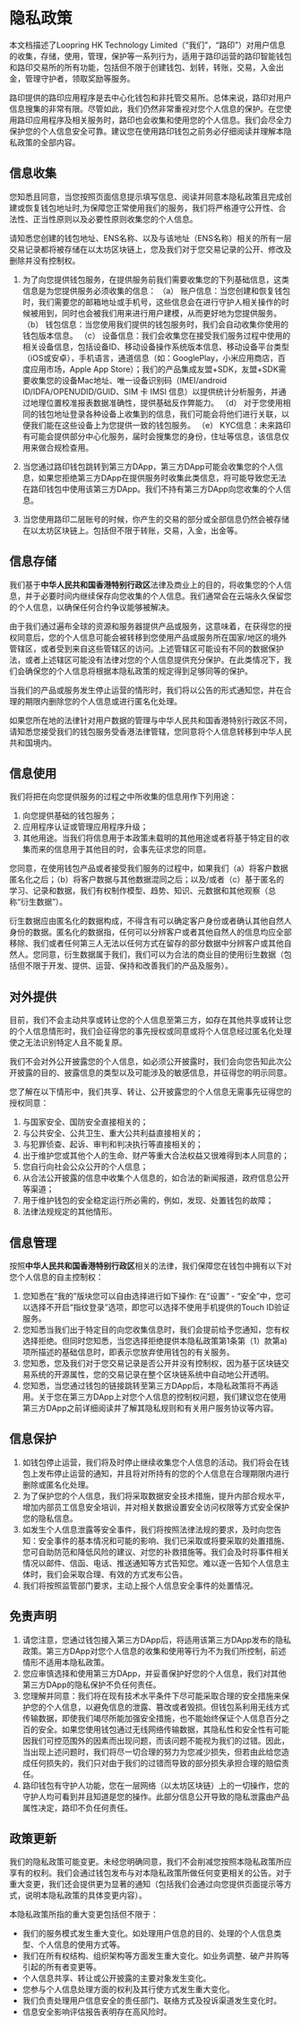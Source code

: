 # 隐私政策

本文档描述了Loopring HK Technology Limited（“我们”，“路印”）对用户信息的收集，存储，使用，管理，保护等一系列行为，适用于路印运营的路印智能钱包和路印交易所的所有功能，包括但不限于创建钱包、划转，转账，交易，入金出金，管理守护者，领取奖励等服务。

路印提供的路印应用程序是去中心化钱包和非托管交易所。总体来说，路印对用户信息搜集的非常有限。尽管如此，我们仍然非常重视对您个人信息的保护。在您使用路印应用程序及相关服务时，路印也会收集和使用您的个人信息。我们会尽全力保护您的个人信息安全可靠。建议您在使用路印钱包之前务必仔细阅读并理解本隐私政策的全部内容。

## 信息收集

您知悉且同意，当您按照页面信息提示填写信息、阅读并同意本隐私政策且完成创建或恢复钱包地址时,为保障您正常使用我们的服务，我们将严格遵守公开性、合法性、正当性原则以及必要性原则收集您的个人信息。

请知悉您创建的钱包地址、ENS名称、以及与该地址（ENS名称）相关的所有一层交易记录都将被存储在以太坊区块链上，您及我们对于您交易记录的公开、修改及删除并没有控制权。

1. 为了向您提供钱包服务，在提供服务前我们需要收集您的下列基础信息，这类信息是为您提供服务必须收集的信息：
   （a） 账户信息：当您创建和恢复钱包时，我们需要您的邮箱地址或手机号，这些信息会在进行守护人相关操作的时候被用到，同时也会被我们用来进行用户建模，从而更好地为您提供服务。
   （b） 钱包信息：当您使用我们提供的钱包服务时，我们会自动收集你使用的钱包版本信息。
   （c） 设备信息：我们会收集您在接受我们服务过程中使用的相关设备信息，包括设备ID、移动设备操作系统版本信息、移动设备平台类型（iOS或安卓），手机语言，通道信息（如：GooglePlay，小米应用商店，百度应用市场，Apple App Store）；我们的产品集成友盟+SDK，友盟+SDK需要收集您的设备Mac地址、唯一设备识别码（IMEI/android ID/IDFA/OPENUDID/GUID、SIM 卡 IMSI 信息）以提供统计分析服务，并通过地理位置校准报表数据准确性，提供基础反作弊能力。
   （d） 对于您使用相同的钱包地址登录各种设备上收集到的信息，我们可能会将他们进行关联，以便我们能在这些设备上为您提供一致的钱包服务。
   （e） KYC信息：未来路印有可能会提供部分中心化服务，届时会搜集您的身份，住址等信息，该信息仅用来做合规检查用。

1. 当您通过路印钱包跳转到第三方DApp，第三方DApp可能会收集您的个人信息，如果您拒绝第三方DApp在提供服务时收集此类信息，将可能导致您无法在路印钱包中使用该第三方DApp。我们不持有第三方DApp向您收集的个人信息。

1. 当您使用路印二层账号的时候，你产生的交易的部分或全部信息仍然会被存储在以太坊区块链上。包括但不限于转账，交易，入金，出金等。

## 信息存储

我们基于**中华人民共和国香港特别行政区**法律及商业上的目的，将收集您的个人信息，并于必要时间内继续保存向您收集的个人信息。我们通常会在云端永久保留您的个人信息，以确保任何合约争议能够被解决。



由于我们通过遍布全球的资源和服务器提供产品或服务，这意味着，在获得您的授权同意后，您的个人信息可能会被转移到您使用产品或服务所在国家/地区的境外管辖区，或者受到来自这些管辖区的访问。上述管辖区可能设有不同的数据保护法，或者上述辖区可能没有法律对您的个人信息提供充分保护。在此类情况下，我们会确保您的个人信息将根据本隐私政策的规定得到足够同等的保护。

当我们的产品或服务发生停止运营的情形时，我们将以公告的形式通知您，并在合理的期限内删除您的个人信息或进行匿名化处理。

如果您所在地的法律针对用户数据的管理与中华人民共和国香港特别行政区不同，请知悉您接受我们的钱包服务受香港法律管辖，您同意将个人信息转移到中华人民共和国境内。

## 信息使用

我们将把在向您提供服务的过程之中所收集的信息用作下列用途：

1. 向您提供基础的钱包服务；
2. 应用程序认证或管理应用程序升级；
3. 其他用途。当我们将信息用于本政策未载明的其他用途或者将基于特定目的收集而来的信息用于其他目的时，会事先征求您的同意。

您同意，在使用钱包产品或者接受我们服务的过程中，如果我们（a）将客户数据匿名化之后；（b）将客户数据与其他数据混同之后；以及/或者（c）基于匿名的学习、记录和数据，我们有权制作模型、趋势、知识、元数据和其他观察（总称“衍生数据”）。

衍生数据应由匿名化的数据构成，不得含有可以确定客户身份或者确认其他自然人身份的数据。匿名化的数据指，任何可以分辨客户或者其他自然人的信息均应全部移除、我们或者任何第三人无法以任何方式在留存的部分数据中分辨客户或其他自然人。您同意，衍生数据属于我们，我们可以为合法的商业目的使用衍生数据（包括但不限于开发、提供、运营、保持和改善我们的产品及服务）。

## 对外提供

目前，我们不会主动共享或转让您的个人信息至第三方，如存在其他共享或转让您的个人信息情形时，我们会征得您的事先授权或同意或将个人信息经过匿名化处理使之无法识别特定人且不能复原。

我们不会对外公开披露您的个人信息，如必须公开披露时，我们会向您告知此次公开披露的目的、披露信息的类型以及可能涉及的敏感信息，并征得您的明示同意。

您了解在以下情形中，我们共享、转让、公开披露您的个人信息无需事先征得您的授权同意：

1. 与国家安全、国防安全直接相关的；
1. 与公共安全、公共卫生、重大公共利益直接相关的；
1. 与犯罪侦查、起诉、审判和判决执行等直接相关的；
1. 出于维护您或其他个人的生命、财产等重大合法权益又很难得到本人同意的；
1. 您自行向社会公众公开的个人信息；
1. 从合法公开披露的信息中收集个人信息的，如合法的新闻报道，政府信息公开等渠道；
1. 用于维护钱包的安全稳定运行所必需的，例如，发现、处置钱包的故障；
1. 法律法规规定的其他情形。

## 信息管理

按照**中华人民共和国香港特别行政区**相关的法律，我们保障您在钱包中拥有以下对您个人信息的自主控制权：

1. 您知悉在“我的”版块您可以自由选择进行如下操作: 在“设置” - “安全”中，您可以选择不开启“指纹登录”选项，即您可以选择不使用手机提供的Touch ID验证服务。
1. 您知悉当我们出于特定目的向您收集信息时，我们会提前给予您通知，您有权选择拒绝。但同时您知悉，当您选择拒绝提供本隐私政策第1条第（1）款第a)项所描述的基础信息时，即表示您放弃使用钱包的有关服务。
1. 您知悉，您及我们对于您交易记录是否公开并没有控制权，因为基于区块链交易系统的开源属性，您的交易记录在整个区块链系统中自动地公开透明。
1. 您知悉，当您通过钱包的链接跳转至第三方DApp后，本隐私政策将不再适用。关于您在第三方DApp上对您个人信息的控制权问题，我们建议您在使用第三方DApp之前详细阅读并了解其隐私规则和有关用户服务协议等内容。

## 信息保护

1. 如钱包停止运营，我们将及时停止继续收集您个人信息的活动。我们将会在钱包上发布停止运营的通知，并且将对所持有的您的个人信息在合理期限内进行删除或匿名化处理。
1. 为了保护您的个人信息，我们将采取数据安全技术措施，提升内部合规水平，增加内部员工信息安全培训，并对相关数据设置安全访问权限等方式安全保护您的隐私信息。
1. 如发生个人信息泄露等安全事件，我们将按照法律法规的要求，及时向您告知：安全事件的基本情况和可能的影响、我们已采取或将要采取的处置措施、您可自助防范和降低风险的建议、对您的补救措施等。我们会及时将事件相关情况以邮件、信函、电话、推送通知等方式告知您。难以逐一告知个人信息主体时，我们会采取合理、有效的方式发布公告。
1. 我们将按照监管部门要求，主动上报个人信息安全事件的处置情况。

## 免责声明

1. 请您注意，您通过钱包接入第三方DApp后，将适用该第三方DApp发布的隐私政策。第三方DApp对您个人信息的收集和使用等行为不为我们所控制，前述情形不适用本隐私政策。
1. 您应审慎选择和使用第三方DApp，并妥善保护好您的个人信息，我们对其他第三方DApp的隐私保护不负任何责任。
1. 您理解并同意：我们将在现有技术水平条件下尽可能采取合理的安全措施来保护您的个人信息，以避免信息的泄露、篡改或者毁损。但钱包系利用无线方式传输数据，即使我们竭尽所能加强安全措施，也不能始终保证个人信息百分之百的安全。如果您使用钱包通过无线网络传输数据，其隐私性和安全性有可能因我们可控范围外的因素而出现问题，而该问题不能视为我们的过错。因此，当出现上述问题时，我们将尽一切合理的努力为您减少损失，但若由此给您造成任何损失的，我们只对由于我们的过错而导致的部分损失承担合理的赔偿责任。
1. 路印钱包有守护人功能，您在一层网络（以太坊区块链）上的一切操作，您的守护人均可看到并且知道是您的操作。此部分信息公开导致的隐私泄露由产品属性决定，路印不负任何责任。

## 政策更新

我们的隐私政策可能变更。未经您明确同意，我们不会削减您按照本隐私政策所应享有的权利。我们会通过钱包发布与对本隐私政策所做任何变更相关的公告。对于重大变更，我们还会提供更为显著的通知（包括我们会通过向您提供页面提示等方式，说明本隐私政策的具体变更内容）。

本隐私政策所指的重大变更包括但不限于：

- 我们的服务模式发生重大变化。如处理用户信息的目的、处理的个人信息类型、个人信息的使用方式等。
- 我们在所有权结构、组织架构等方面发生重大变化。如业务调整、破产并购等引起的所有者变更等。
- 个人信息共享、转让或公开披露的主要对象发生变化。
- 您参与个人信息处理方面的权利及其行使方式发生重大变化。
- 我们负责处理用户信息安全的责任部门、联络方式及投诉渠道发生变化时。
- 信息安全影响评估报告表明存在高风险时。
